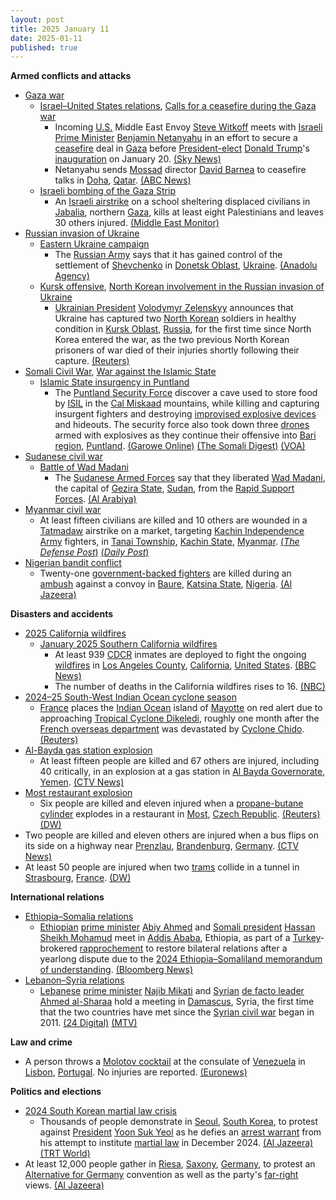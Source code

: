 ```yaml
---
layout: post
title: 2025 January 11
date: 2025-01-11
published: true
---
```



**Armed conflicts and attacks**

* [Gaza war](https://en.wikipedia.org/wiki/Gaza_war "Gaza war")
  + [Israel–United States relations](https://en.wikipedia.org/wiki/Israel%E2%80%93United_States_relations "Israel–United States relations"), [Calls for a ceasefire during the Gaza war](https://en.wikipedia.org/wiki/Calls_for_a_ceasefire_during_the_Gaza_war "Calls for a ceasefire during the Gaza war")
    - Incoming [U.S.](https://en.wikipedia.org/wiki/U.S. "U.S.") Middle East Envoy [Steve Witkoff](https://en.wikipedia.org/wiki/Steve_Witkoff "Steve Witkoff") meets with [Israeli Prime Minister](https://en.wikipedia.org/wiki/Prime_Minister_of_Israel "Prime Minister of Israel") [Benjamin Netanyahu](https://en.wikipedia.org/wiki/Benjamin_Netanyahu "Benjamin Netanyahu") in an effort to secure a [ceasefire](https://en.wikipedia.org/wiki/Ceasefire "Ceasefire") deal in [Gaza](https://en.wikipedia.org/wiki/Gaza_Strip "Gaza Strip") before [President-elect](https://en.wikipedia.org/wiki/President-elect_of_the_United_States "President-elect of the United States") [Donald Trump](https://en.wikipedia.org/wiki/Donald_Trump "Donald Trump")'s [inauguration](https://en.wikipedia.org/wiki/Second_inauguration_of_Donald_Trump "Second inauguration of Donald Trump") on January 20. [(Sky News)](https://news.sky.com/story/donald-trumps-middle-east-envoy-pushes-for-gaza-ceasefire-deal-ahead-of-us-inauguration-13287325)
    - Netanyahu sends [Mossad](https://en.wikipedia.org/wiki/Mossad "Mossad") director [David Barnea](https://en.wikipedia.org/wiki/David_Barnea "David Barnea") to ceasefire talks in [Doha](https://en.wikipedia.org/wiki/Doha "Doha"), [Qatar](https://en.wikipedia.org/wiki/Qatar "Qatar"). [(ABC News)](https://abcnews.go.com/International/wireStory/israels-netanyahu-sends-mossad-director-gaza-ceasefire-talks-117581245)
  + [Israeli bombing of the Gaza Strip](https://en.wikipedia.org/wiki/Israeli_bombing_of_the_Gaza_Strip "Israeli bombing of the Gaza Strip")
    - An [Israeli airstrike](https://en.wikipedia.org/wiki/Israeli_air_force "Israeli air force") on a school sheltering displaced civilians in [Jabalia](https://en.wikipedia.org/wiki/Jabalia "Jabalia"), northern [Gaza](https://en.wikipedia.org/wiki/Gaza_Strip "Gaza Strip"), kills at least eight Palestinians and leaves 30 others injured. [(Middle East Monitor)](https://www.middleeastmonitor.com/20250111-israeli-strike-on-school-in-northern-gaza-kills-8-displaced-palestinians/)
* [Russian invasion of Ukraine](https://en.wikipedia.org/wiki/Russian_invasion_of_Ukraine "Russian invasion of Ukraine")
  + [Eastern Ukraine campaign](https://en.wikipedia.org/wiki/Eastern_Ukraine_campaign "Eastern Ukraine campaign")
    - The [Russian Army](https://en.wikipedia.org/wiki/Russian_Ground_Forces "Russian Ground Forces") says that it has gained control of the settlement of [Shevchenko](https://en.wikipedia.org/wiki/Shevchenko%2C_Donetsk_Oblast "Shevchenko, Donetsk Oblast") in [Donetsk Oblast](https://en.wikipedia.org/wiki/Donetsk_Oblast "Donetsk Oblast"), [Ukraine](https://en.wikipedia.org/wiki/Ukraine "Ukraine"). [(Anadolu Agency)](https://www.aa.com.tr/en/russia-ukraine-war/russia-claims-to-have-taken-control-of-another-village-in-ukraine/3447499)
  + [Kursk offensive](https://en.wikipedia.org/wiki/2024_Kursk_offensive "2024 Kursk offensive"), [North Korean involvement in the Russian invasion of Ukraine](https://en.wikipedia.org/wiki/North_Korean_involvement_in_the_Russian_invasion_of_Ukraine "North Korean involvement in the Russian invasion of Ukraine")
    - [Ukrainian President](https://en.wikipedia.org/wiki/Ukrainian_President "Ukrainian President") [Volodymyr Zelenskyy](https://en.wikipedia.org/wiki/Volodymyr_Zelenskyy "Volodymyr Zelenskyy") announces that Ukraine has captured two [North Korean](https://en.wikipedia.org/wiki/North_Korea "North Korea") soldiers in healthy condition in [Kursk Oblast](https://en.wikipedia.org/wiki/Kursk_Oblast "Kursk Oblast"), [Russia](https://en.wikipedia.org/wiki/Russia "Russia"), for the first time since North Korea entered the war, as the two previous North Korean prisoners of war died of their injuries shortly following their capture. [(Reuters)](https://www.reuters.com/world/europe/ukraine-captures-two-north-korean-soldiers-kursk-zelenskiy-says-2025-01-11/)
* [Somali Civil War](https://en.wikipedia.org/wiki/Somali_Civil_War_%282009%E2%80%93present%29 "Somali Civil War (2009–present)"), [War against the Islamic State](https://en.wikipedia.org/wiki/War_against_the_Islamic_State "War against the Islamic State")
  + [Islamic State insurgency in Puntland](https://en.wikipedia.org/wiki/Islamic_State_insurgency_in_Puntland "Islamic State insurgency in Puntland")
    - The [Puntland Security Force](https://en.wikipedia.org/wiki/Puntland_Security_Force "Puntland Security Force") discover a cave used to store food by [ISIL](https://en.wikipedia.org/wiki/Islamic_State "Islamic State") in the [Cal Miskaad](https://en.wikipedia.org/wiki/Cal_Miskaad "Cal Miskaad") mountains, while killing and capturing insurgent fighters and destroying [improvised explosive devices](https://en.wikipedia.org/wiki/Improvised_explosive_devices "Improvised explosive devices") and hideouts. The security force also took down three [drones](https://en.wikipedia.org/wiki/Drone_warfare "Drone warfare") armed with explosives as they continue their offensive into [Bari region](https://en.wikipedia.org/wiki/Bari%2C_Somalia "Bari, Somalia"), [Puntland](https://en.wikipedia.org/wiki/Puntland "Puntland"). [(Garowe Online)](https://www.garoweonline.com/en/news/puntland/somalia-puntland-troops-make-gains-in-large-scale-offensive-against-isis) [(The Somali Digest)](https://thesomalidigest.com/puntland-advances-against-is-somalia-claims-fgs-is-compromised/) [(VOA)](https://www.voasomali.com/a/7933272.html)
* [Sudanese civil war](https://en.wikipedia.org/wiki/Sudanese_civil_war_%282023%E2%80%93present%29 "Sudanese civil war (2023–present)")
  + [Battle of Wad Madani](https://en.wikipedia.org/wiki/Battle_of_Wad_Madani "Battle of Wad Madani")
    - The [Sudanese Armed Forces](https://en.wikipedia.org/wiki/Sudanese_Armed_Forces "Sudanese Armed Forces") say that they liberated [Wad Madani](https://en.wikipedia.org/wiki/Wad_Madani "Wad Madani"), the capital of [Gezira State](https://en.wikipedia.org/wiki/Gezira_State "Gezira State"), [Sudan](https://en.wikipedia.org/wiki/Sudan "Sudan"), from the [Rapid Support Forces](https://en.wikipedia.org/wiki/Rapid_Support_Forces "Rapid Support Forces"). [(Al Arabiya)](https://english.alarabiya.net/News/middle-east/2025/01/11/sudan-government-spokesman-says-army-liberated-key-city-from-rsf-)
* [Myanmar civil war](https://en.wikipedia.org/wiki/Myanmar_civil_war_%282021%E2%80%93present%29 "Myanmar civil war (2021–present)")
  + At least fifteen civilians are killed and 10 others are wounded in a [Tatmadaw](https://en.wikipedia.org/wiki/Tatmadaw "Tatmadaw") airstrike on a market, targeting [Kachin Independence Army](https://en.wikipedia.org/wiki/Kachin_Independence_Army "Kachin Independence Army") fighters, in [Tanai Township](https://en.wikipedia.org/wiki/Tanai_Township "Tanai Township"), [Kachin State](https://en.wikipedia.org/wiki/Kachin_State "Kachin State"), [Myanmar](https://en.wikipedia.org/wiki/Myanmar "Myanmar"). [(*The Defense Post*)](https://thedefensepost.com/2025/01/12/myanmar-junta-air-strike-2/) [(*Daily Post*)](https://dailypost.ng/2025/01/12/myanmar-junta-air-strike-kills-15-civilians/)
* [Nigerian bandit conflict](https://en.wikipedia.org/wiki/Nigerian_bandit_conflict "Nigerian bandit conflict")
  + Twenty-one [government-backed fighters](https://en.wikipedia.org/wiki/Vigilante_Group_of_Nigeria "Vigilante Group of Nigeria") are killed during an [ambush](https://en.wikipedia.org/wiki/Ambush "Ambush") against a convoy in [Baure](https://en.wikipedia.org/wiki/Baure%2C_Nigeria "Baure, Nigeria"), [Katsina State](https://en.wikipedia.org/wiki/Katsina_State "Katsina State"), [Nigeria](https://en.wikipedia.org/wiki/Nigeria "Nigeria"). [(Al Jazeera)](https://www.aljazeera.com/news/2025/1/11/bandits-in-nigeria-ambush-and-kill-21-government-backed-fighters)

**Disasters and accidents**

* [2025 California wildfires](https://en.wikipedia.org/wiki/2025_California_wildfires "2025 California wildfires")
  + [January 2025 Southern California wildfires](https://en.wikipedia.org/wiki/January_2025_Southern_California_wildfires "January 2025 Southern California wildfires")
    - At least 939 [CDCR](https://en.wikipedia.org/wiki/California_Department_of_Corrections_and_Rehabilitation "California Department of Corrections and Rehabilitation") inmates are deployed to fight the ongoing [wildfires](https://en.wikipedia.org/wiki/Wildfire "Wildfire") in [Los Angeles County](https://en.wikipedia.org/wiki/Los_Angeles_County "Los Angeles County"), [California](https://en.wikipedia.org/wiki/California "California"), [United States](https://en.wikipedia.org/wiki/United_States "United States"). [(BBC News)](https://www.bbc.com/news/articles/c3rwdjwglx2o)
    - The number of deaths in the California wildfires rises to 16. [(NBC)](https://www.nbcnews.com/news/us-news/california-wildfires-victims-rcna186989)
* [2024–25 South-West Indian Ocean cyclone season](https://en.wikipedia.org/wiki/2024%E2%80%9325_South-West_Indian_Ocean_cyclone_season "2024–25 South-West Indian Ocean cyclone season")
  + [France](https://en.wikipedia.org/wiki/France "France") places the [Indian Ocean](https://en.wikipedia.org/wiki/Indian_Ocean "Indian Ocean") island of [Mayotte](https://en.wikipedia.org/wiki/Mayotte "Mayotte") on red alert due to approaching [Tropical Cyclone Dikeledi](https://en.wikipedia.org/wiki/2024%E2%80%9325_South-West_Indian_Ocean_cyclone_season#Tropical_Cyclone_Dikeledi "2024–25 South-West Indian Ocean cyclone season"), roughly one month after the [French overseas department](https://en.wikipedia.org/wiki/French_overseas_department "French overseas department") was devastated by [Cyclone Chido](https://en.wikipedia.org/wiki/Cyclone_Chido "Cyclone Chido"). [(Reuters)](https://www.reuters.com/world/europe/cyclone-battered-mayotte-be-put-red-alert-2025-01-11/)
* [Al-Bayda gas station explosion](https://en.wikipedia.org/wiki/Al-Bayda_gas_station_explosion "Al-Bayda gas station explosion")
  + At least fifteen people are killed and 67 others are injured, including 40 critically, in an explosion at a gas station in [Al Bayda Governorate](https://en.wikipedia.org/wiki/Al_Bayda_Governorate "Al Bayda Governorate"), [Yemen](https://en.wikipedia.org/wiki/Yemen "Yemen"). [(CTV News)](https://www.ctvnews.ca/world/15-killed-in-an-explosion-and-fire-at-a-gas-station-in-central-yemen-1.7172825)
* [Most restaurant explosion](https://en.wikipedia.org/wiki/Most_restaurant_explosion "Most restaurant explosion")
  + Six people are killed and eleven injured when a [propane-butane cylinder](https://en.wikipedia.org/wiki/Bottled_gas "Bottled gas") explodes in a restaurant in [Most](https://en.wikipedia.org/wiki/Most_%28city%29 "Most (city)"), [Czech Republic](https://en.wikipedia.org/wiki/Czech_Republic "Czech Republic"). [(Reuters)](https://www.reuters.com/world/europe/six-killed-explosion-czech-restaurant-2025-01-12/) [(DW)](https://www.dw.com/en/czech-restaurant-explosion-leaves-several-dead/a-71276478)
* Two people are killed and eleven others are injured when a bus flips on its side on a highway near [Prenzlau](https://en.wikipedia.org/wiki/Prenzlau "Prenzlau"), [Brandenburg](https://en.wikipedia.org/wiki/Brandenburg "Brandenburg"), [Germany](https://en.wikipedia.org/wiki/Germany "Germany"). [(CTV News)](https://www.ctvnews.ca/world/a-bus-accident-on-a-highway-in-northeastern-germany-leaves-two-dead-1.7172611)
* At least 50 people are injured when two [trams](https://en.wikipedia.org/wiki/Tram "Tram") collide in a tunnel in [Strasbourg](https://en.wikipedia.org/wiki/Strasbourg "Strasbourg"), [France](https://en.wikipedia.org/wiki/France "France"). [(DW)](https://www.dw.com/en/france-two-trams-collide-in-strasbourg/a-71274743)

**International relations**

* [Ethiopia–Somalia relations](https://en.wikipedia.org/wiki/Ethiopia%E2%80%93Somalia_relations "Ethiopia–Somalia relations")
  + [Ethiopian](https://en.wikipedia.org/wiki/Ethiopia "Ethiopia") [prime minister](https://en.wikipedia.org/wiki/Prime_Minister_of_Ethiopia "Prime Minister of Ethiopia") [Abiy Ahmed](https://en.wikipedia.org/wiki/Abiy_Ahmed "Abiy Ahmed") and [Somali president](https://en.wikipedia.org/wiki/President_of_Somalia "President of Somalia") [Hassan Sheikh Mohamud](https://en.wikipedia.org/wiki/Hassan_Sheikh_Mohamud "Hassan Sheikh Mohamud") meet in [Addis Ababa](https://en.wikipedia.org/wiki/Addis_Ababa "Addis Ababa"), Ethiopia, as part of a [Turkey](https://en.wikipedia.org/wiki/Turkey "Turkey")-brokered [rapprochement](https://en.wikipedia.org/wiki/Rapprochement "Rapprochement") to restore bilateral relations after a yearlong dispute due to the [2024 Ethiopia–Somaliland memorandum of understanding](https://en.wikipedia.org/wiki/2024_Ethiopia%E2%80%93Somaliland_memorandum_of_understanding "2024 Ethiopia–Somaliland memorandum of understanding"). [(Bloomberg News)](https://www.bloomberg.com/news/articles/2025-01-11/ethiopia-somalia-leaders-meet-agree-to-restore-relations)
* [Lebanon–Syria relations](https://en.wikipedia.org/wiki/Lebanon%E2%80%93Syria_relations "Lebanon–Syria relations")
  + [Lebanese](https://en.wikipedia.org/wiki/Lebanon "Lebanon") [prime minister](https://en.wikipedia.org/wiki/Prime_Minister_of_Lebanon "Prime Minister of Lebanon") [Najib Mikati](https://en.wikipedia.org/wiki/Najib_Mikati "Najib Mikati") and [Syrian](https://en.wikipedia.org/wiki/Syria "Syria") [de facto leader](https://en.wikipedia.org/wiki/First_Syrian_transitional_government "First Syrian transitional government") [Ahmed al-Sharaa](https://en.wikipedia.org/wiki/Ahmed_al-Sharaa "Ahmed al-Sharaa") hold a meeting in [Damascus](https://en.wikipedia.org/wiki/Damascus "Damascus"), Syria, the first time that the two countries have met since the [Syrian civil war](https://en.wikipedia.org/wiki/Syrian_civil_war "Syrian civil war") began in 2011. [(24 Digital)](https://24newshd.tv/11-Jan-2025/lebanon-pm-visits-damascus-on-first-such-trip-since-before-syria-war) [(MTV)](https://www.mtv.com.lb/en/News/Local/1538189/photos--the-meeting-between-mikati-and-sharaa-in-damascus-has-just-kicked-off)

**Law and crime**

* A person throws a [Molotov cocktail](https://en.wikipedia.org/wiki/Molotov_cocktail "Molotov cocktail") at the consulate of [Venezuela](https://en.wikipedia.org/wiki/Venezuela "Venezuela") in [Lisbon](https://en.wikipedia.org/wiki/Lisbon "Lisbon"), [Portugal](https://en.wikipedia.org/wiki/Portugal "Portugal"). No injuries are reported. [(Euronews)](https://www.euronews.com/2025/01/12/venezuelas-consulate-in-lisbon-targeted-with-explosive-device)

**Politics and elections**

* [2024 South Korean martial law crisis](https://en.wikipedia.org/wiki/2024_South_Korean_martial_law_crisis "2024 South Korean martial law crisis")
  + Thousands of people demonstrate in [Seoul](https://en.wikipedia.org/wiki/Seoul "Seoul"), [South Korea](https://en.wikipedia.org/wiki/South_Korea "South Korea"), to protest against [President](https://en.wikipedia.org/wiki/President_of_South_Korea "President of South Korea") [Yoon Suk Yeol](https://en.wikipedia.org/wiki/Yoon_Suk_Yeol "Yoon Suk Yeol") as he defies an [arrest warrant](https://en.wikipedia.org/wiki/Arrest_warrant "Arrest warrant") from his attempt to institute [martial law](https://en.wikipedia.org/wiki/Martial_law "Martial law") in December 2024. [(Al Jazeera)](https://www.aljazeera.com/news/2025/1/11/thousands-protest-in-south-korea-as-yoon-continues-to-resist-arrest) [(TRT World)](https://www.trtworld.com/asia/rival-protests-erupt-in-south-korea-as-arrest-looms-for-suspended-president-18252604)
* At least 12,000 people gather in [Riesa](https://en.wikipedia.org/wiki/Riesa "Riesa"), [Saxony](https://en.wikipedia.org/wiki/Saxony "Saxony"), [Germany](https://en.wikipedia.org/wiki/Germany "Germany"), to protest an [Alternative for Germany](https://en.wikipedia.org/wiki/Alternative_for_Germany "Alternative for Germany") convention as well as the party's [far-right](https://en.wikipedia.org/wiki/Far-right_politics_in_Germany_%281945%E2%80%93present%29 "Far-right politics in Germany (1945–present)") views. [(Al Jazeera)](https://www.aljazeera.com/news/2025/1/11/german-protesters-attempt-to-block-far-right-afd-congress)
